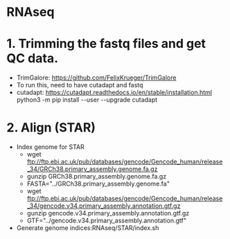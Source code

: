 # RNAseq

# 1. Trimming the fastq files and get QC data.
  - TrimGalore: https://github.com/FelixKrueger/TrimGalore
  - To run this, need to have cutadapt and fastq
  - cutadapt: https://cutadapt.readthedocs.io/en/stable/installation.html
          python3 -m pip install --user --upgrade cutadapt

# 2. Align (STAR)
  - Index genome for STAR
    - wget ftp://ftp.ebi.ac.uk/pub/databases/gencode/Gencode_human/release_34/GRCh38.primary_assembly.genome.fa.gz
    - gunzip GRCh38.primary_assembly.genome.fa.gz
    - FASTA="../GRCh38.primary_assembly.genome.fa"
    - wget ftp://ftp.ebi.ac.uk/pub/databases/gencode/Gencode_human/release_34/gencode.v34.primary_assembly.annotation.gtf.gz
    - gunzip gencode.v34.primary_assembly.annotation.gtf.gz
    - GTF="../gencode.v34.primary_assembly.annotation.gtf"
  - Generate genome indices:RNAseq/STAR/index.sh
